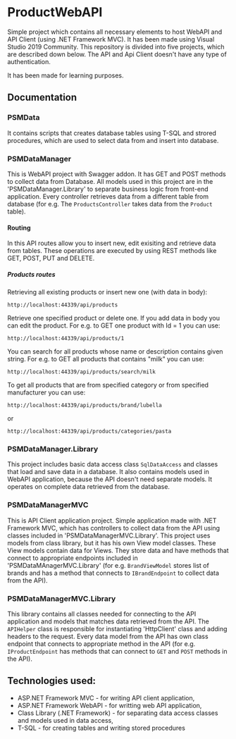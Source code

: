 # ProductWebAPI

Simple project which contains all necessary elements to host WebAPI and API Client (using .NET Framework MVC). It has been made using Visual Studio 2019 Community. This repository is divided into five projects, which are described down below. The API and Api Client doesn't have any type of authentication.

It has been made for learning purposes.

## Documentation
### PSMData
  It contains scripts that creates database tables using T-SQL and strored procedures, which are used to select data from and insert into database.

### PSMDataManager
  This is WebAPI project with Swagger addon. It has GET and POST methods to collect data from Database. All models used in this project are in the 'PSMDataManager.Library' to separate business logic from front-end application. Every controller retrieves data from a different table from database (for e.g. The `ProductsController` takes data from the `Product` table). 
  
#### Routing
In this API routes allow you to insert new, edit exisiting and retrieve data from tables. These operations are executed by using REST methods like GET, POST, PUT and DELETE. 
##### Products routes
Retrieving all existing products or insert new one (with data in body):
```
http://localhost:44339/api/products
```
Retrieve one specified product or delete one. If you add data in body you can edit the product. For e.g. to GET one product with Id = 1 you can use:
```
http://localhost:44339/api/products/1
```
You can search for all products whose name or description contains given string. For e.g. to GET all products that contains "milk" you can use:
```
http://localhost:44339/api/products/search/milk
```
To get all products that are from specified category or from specified manufacturer you can use:
```
http://localhost:44339/api/products/brand/lubella
```
or
```
http://localhost:44339/api/products/categories/pasta
```

### PSMDataManager.Library
  This project includes basic data access class `SqlDataAccess` and classes that load and save data in a database. It also contains models used in WebAPI application, because the API doesn't need separate models. It operates on complete data retrieved from the database.

### PSMDataManagerMVC
  This is API Client application project. Simple application made with .NET Framework MVC, which has controllers to collect data from the API using classes included in 'PSMDataManagerMVC.Library'. This project uses models from class library, but it has his own View model classes. These View models contain data for Views. They store data and have methods that connect to appropriate endpoints included in 'PSMDataMAnagerMVC.Library' (for e.g. `BrandViewModel` stores list of brands and has a method that connects to `IBrandEndpoint` to collect data from the API).

### PSMDataManagerMVC.Library
  This library contains all classes needed for connecting to the API application and models that matches data retrieved from the API. The `APIHelper` class is responsible for instantiating 'HttpClient' class and adding headers to the request. Every data model from the API has own class endpoint that connects to appropriate method in the API (for e.g. `IProductEndpoint` has methods that can connect to `GET` and `POST` methods in the API).

## Technologies used:
* ASP.NET Framework MVC - for writing API client application,
* ASP.NET Framework WebAPI - for writting web API application,
* Class Library (.NET Framework) - for separating data access classes and models used in data access, 
* T-SQL - for creating tables and writing stored procedures

